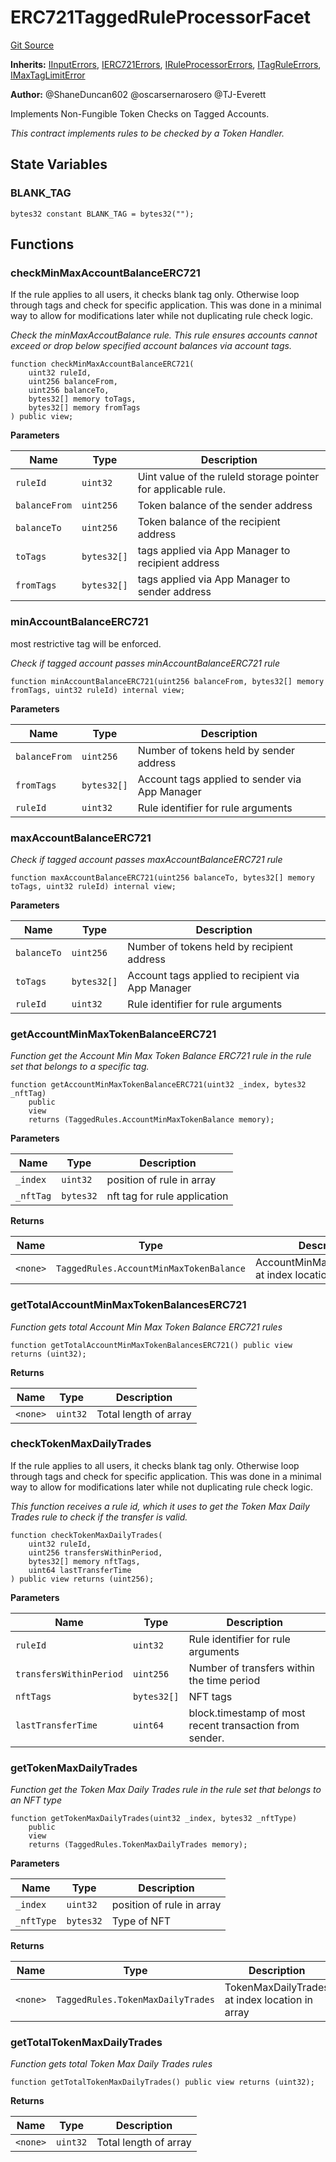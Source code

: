 # ERC721TaggedRuleProcessorFacet
[Git Source](https://github.com/thrackle-io/tron/blob/50727ee9211084f05b8690e3435981873338f44e/src/protocol/economic/ruleProcessor/ERC721TaggedRuleProcessorFacet.sol)

**Inherits:**
[IInputErrors](/src/common/IErrors.sol/interface.IInputErrors.md), [IERC721Errors](/src/common/IErrors.sol/interface.IERC721Errors.md), [IRuleProcessorErrors](/src/common/IErrors.sol/interface.IRuleProcessorErrors.md), [ITagRuleErrors](/src/common/IErrors.sol/interface.ITagRuleErrors.md), [IMaxTagLimitError](/src/common/IErrors.sol/interface.IMaxTagLimitError.md)

**Author:**
@ShaneDuncan602 @oscarsernarosero @TJ-Everett

Implements Non-Fungible Token Checks on Tagged Accounts.

*This contract implements rules to be checked by a Token Handler.*


## State Variables
### BLANK_TAG

```solidity
bytes32 constant BLANK_TAG = bytes32("");
```


## Functions
### checkMinMaxAccountBalanceERC721

If the rule applies to all users, it checks blank tag only. Otherwise loop through
tags and check for specific application. This was done in a minimal way to allow for
modifications later while not duplicating rule check logic.

*Check the minMaxAccoutBalance rule. This rule ensures accounts cannot exceed or drop below specified account balances via account tags.*


```solidity
function checkMinMaxAccountBalanceERC721(
    uint32 ruleId,
    uint256 balanceFrom,
    uint256 balanceTo,
    bytes32[] memory toTags,
    bytes32[] memory fromTags
) public view;
```
**Parameters**

|Name|Type|Description|
|----|----|-----------|
|`ruleId`|`uint32`|Uint value of the ruleId storage pointer for applicable rule.|
|`balanceFrom`|`uint256`|Token balance of the sender address|
|`balanceTo`|`uint256`|Token balance of the recipient address|
|`toTags`|`bytes32[]`|tags applied via App Manager to recipient address|
|`fromTags`|`bytes32[]`|tags applied via App Manager to sender address|


### minAccountBalanceERC721

most restrictive tag will be enforced.

*Check if tagged account passes minAccountBalanceERC721 rule*


```solidity
function minAccountBalanceERC721(uint256 balanceFrom, bytes32[] memory fromTags, uint32 ruleId) internal view;
```
**Parameters**

|Name|Type|Description|
|----|----|-----------|
|`balanceFrom`|`uint256`|Number of tokens held by sender address|
|`fromTags`|`bytes32[]`|Account tags applied to sender via App Manager|
|`ruleId`|`uint32`|Rule identifier for rule arguments|


### maxAccountBalanceERC721

*Check if tagged account passes maxAccountBalanceERC721 rule*


```solidity
function maxAccountBalanceERC721(uint256 balanceTo, bytes32[] memory toTags, uint32 ruleId) internal view;
```
**Parameters**

|Name|Type|Description|
|----|----|-----------|
|`balanceTo`|`uint256`|Number of tokens held by recipient address|
|`toTags`|`bytes32[]`|Account tags applied to recipient via App Manager|
|`ruleId`|`uint32`|Rule identifier for rule arguments|


### getAccountMinMaxTokenBalanceERC721

*Function get the Account Min Max Token Balance ERC721 rule in the rule set that belongs to a specific tag.*


```solidity
function getAccountMinMaxTokenBalanceERC721(uint32 _index, bytes32 _nftTag)
    public
    view
    returns (TaggedRules.AccountMinMaxTokenBalance memory);
```
**Parameters**

|Name|Type|Description|
|----|----|-----------|
|`_index`|`uint32`|position of rule in array|
|`_nftTag`|`bytes32`|nft tag for rule application|

**Returns**

|Name|Type|Description|
|----|----|-----------|
|`<none>`|`TaggedRules.AccountMinMaxTokenBalance`|AccountMinMaxTokenBalance at index location in array|


### getTotalAccountMinMaxTokenBalancesERC721

*Function gets total Account Min Max Token Balance ERC721 rules*


```solidity
function getTotalAccountMinMaxTokenBalancesERC721() public view returns (uint32);
```
**Returns**

|Name|Type|Description|
|----|----|-----------|
|`<none>`|`uint32`|Total length of array|


### checkTokenMaxDailyTrades

If the rule applies to all users, it checks blank tag only. Otherwise loop through
tags and check for specific application. This was done in a minimal way to allow for
modifications later while not duplicating rule check logic.

*This function receives a rule id, which it uses to get the Token Max Daily Trades rule to check if the transfer is valid.*


```solidity
function checkTokenMaxDailyTrades(
    uint32 ruleId,
    uint256 transfersWithinPeriod,
    bytes32[] memory nftTags,
    uint64 lastTransferTime
) public view returns (uint256);
```
**Parameters**

|Name|Type|Description|
|----|----|-----------|
|`ruleId`|`uint32`|Rule identifier for rule arguments|
|`transfersWithinPeriod`|`uint256`|Number of transfers within the time period|
|`nftTags`|`bytes32[]`|NFT tags|
|`lastTransferTime`|`uint64`|block.timestamp of most recent transaction from sender.|


### getTokenMaxDailyTrades

*Function get the Token Max Daily Trades rule in the rule set that belongs to an NFT type*


```solidity
function getTokenMaxDailyTrades(uint32 _index, bytes32 _nftType)
    public
    view
    returns (TaggedRules.TokenMaxDailyTrades memory);
```
**Parameters**

|Name|Type|Description|
|----|----|-----------|
|`_index`|`uint32`|position of rule in array|
|`_nftType`|`bytes32`|Type of NFT|

**Returns**

|Name|Type|Description|
|----|----|-----------|
|`<none>`|`TaggedRules.TokenMaxDailyTrades`|TokenMaxDailyTrades at index location in array|


### getTotalTokenMaxDailyTrades

*Function gets total Token Max Daily Trades rules*


```solidity
function getTotalTokenMaxDailyTrades() public view returns (uint32);
```
**Returns**

|Name|Type|Description|
|----|----|-----------|
|`<none>`|`uint32`|Total length of array|



